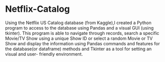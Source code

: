 # Netflix-Catalog
Using the Netflix US Catalog database (from Kaggle),I created a Python program to access to the database using Pandas and a visual GUI (using tkinter). This program is able to navigate through records, search a specific Movie/TV Show using a unique Show ID or select a random Movie or TV Show and display the information using Pandas commands and features for the database(or dataframe) methods and Tkinter as a tool for setting an visual and user- friendly environment.
